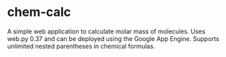 chem-calc
=========

A simple web application to calculate molar mass of molecules. 
Uses web.py 0.37 and can be deployed using the Google App Engine.
Supports unlimited nested parentheses in chemical formulas.
